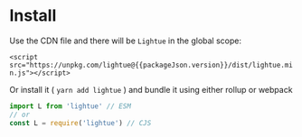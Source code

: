 <script setup>
import packageJson from '../../package.json'
</script>

# Install

Use the CDN file and there will be `Lightue` in the global scope:

`<script src="https://unpkg.com/lightue@{{packageJson.version}}/dist/lightue.min.js"></script>`

Or install it ( `yarn add lightue` ) and bundle it using either rollup or webpack

```js
import L from 'lightue' // ESM
// or
const L = require('lightue') // CJS
```
